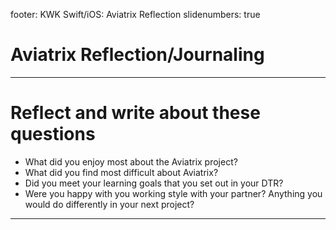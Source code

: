 footer: KWK Swift/iOS: Aviatrix Reflection
slidenumbers: true

# Aviatrix Reflection/Journaling

---

# Reflect and write about these questions

* What did you enjoy most about the Aviatrix project?
* What did you find most difficult about Aviatrix?
* Did you meet your learning goals that you set out in your DTR? 
* Were you happy with you working style with your partner? Anything you would do differently in your next project?

---


